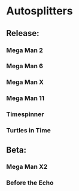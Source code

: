 # Autosplitters

## Release:
### Mega Man 2
### Mega Man 6
### Mega Man X
### Mega Man 11
### Timespinner
### Turtles in Time

## Beta:
### Mega Man X2
### Before the Echo
